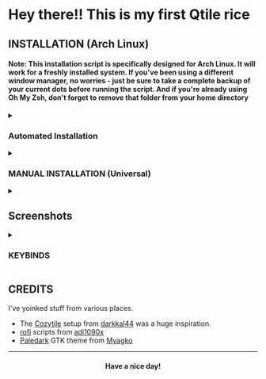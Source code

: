 
# Hey there!! This is my first Qtile rice

## INSTALLATION  (Arch Linux)

#### Note: This installation script is specifically designed for Arch Linux. It will work for a freshly installed system. If you've been using a different window manager, no worries - just be sure to take a complete backup of your current dots before running the script. And if you're already using Oh My Zsh, don't forget to remove that folder from your home directory

<details>
<summary><h3>Automated Installation</h3></summary>

- Clone the repo and cd into the cloned folder.

```sh
git clone https://github.com/05Alston/qtyle
cd qtyle
```

#### Now that you're in the cloned folder, it's time to run the script

- Make the script executable

```sh
chmod +x install.sh
```

- Run the script

```sh
./install.sh
```

#### Once the script finishes its work and launches lightdm, it's time to choose Qtile from the WM selector and dive right into the Amazing world of Qtile!
</details>

<details>
<summary><h3>MANUAL INSTALLATION (Universal)</h3></summary>

#### Note: While this guide is primarily intended for Arch Linux users, If you're running a different OS like Fedora, NixOS, or Debian. You'll still be able to follow along and get a clear idea of how to set things up. (using your OS's package manager and other tools)

#### Keep in mind that this configuration is tailored to assume that the main files, like ".config", will be located in the home folder (~/). However, if that's not the case for you, don't worry - you'll just need to make a few manual adjustments to the dotfiles.

<details>
<summary><h3>Dependencies</h3></summary>

#### To get started, let's make sure we have all the necessary prerequisites. In this case, I'm using Paru as the AUR helper, but keep in mind that your system may require a different approach.

- Installation using paru

```sh
paru -Syu base-devel qtile python-psutil pywal-git viewnior feh picom-jonaburg-fix dunst zsh starship alacritty pfetch neovim brightnessctl rofi ranger cava pulseaudio alsa-utils pavucontrol pamixer mpv  pulseaudio-alsa pulseaudio-bluetooth playerctl acpi btop noto-fonts noto-fonts-extra papirus-icon-theme xarchiver unzip networkmanager nm-connection-editor maim flameshot xrandr arandr blueman bluez bluez-utils i3lock-color eww tlp redshift nodejs-lts-hydrogen npm --noconfirm --needed
```

- Fonts required for the bar and other utils

 ➺ Any nerd font

 ➺ [JetBrains Mono](https://www.jetbrains.com/lp/mono/)

#### You could either download the zip files for these fonts and put them into ``~/.local/share/fonts/`` or ``/usr/share/fonts/``

#### You could also copy them from the ``.local/share/fonts/required`` directory. The fonts directory contains a lot of fonts that I use on my system so you'd be bloating your system if you don't require other fonts.

</details>

<details>
<summary><h3>Shell</h3></summary>

#### Next step is to install and setup the shell.

- Change the default shell to Zsh

```sh
chsh -s $(which zsh)
```

- Setting up Oh-my-zsh & plugins
  
```sh
sh -c "$(curl -fsSL https://raw.githubusercontent.com/ohmyzsh/ohmyzsh/master/tools/install.sh)" "" --unattended 
git clone https://github.com/zsh-users/zsh-autosuggestions ${ZSH_CUSTOM:-~/.oh-my-zsh/custom}/plugins/zsh-autosuggestions
git clone https://github.com/zsh-users/zsh-syntax-highlighting.git ${ZSH_CUSTOM:-~/.oh-my-zsh/custom}/plugins/zsh-syntax-highlighting
```

</details>

<details>
<summary><h3>Dotfiles</h3></summary>

#### With all the necessary prerequisites now installed, the next step is to replicate my setup by copying the dotfiles

- Clone the repo and cd into the cloned folder.

```sh
git clone https://github.com/05Alston/qtyle 
cd Cozytile
```

#### Now that you're in the cloned folder, it's time to copy those files over to your home directory.

- Copy the files using cp

```sh
cp -R ./. ~/
```

</details>

<details>
<summary><h3>Final step</h3></summary>

#### Now that you're done with copying the dotfiles, it's time to hop into Qtile. This requires installing a display manager like lightdm. Here are the steps to install lightdm:

- Install it using paru

```sh
paru -Sy lightdm
```

- Enable and start lightdm

```sh
sudo systemctl enable lightdm && sudo systemctl start lightdm
```

#### Now that you're in the login screen of lightdm, just select Qtile from wm selector, then login with your root password! viola ✨

- Enjoy!

#### Congratulations! You have successfully replicated my setup! Feel free to experiment with the configurations and enjoy!!!

</details>

</details>

<details>
<summary><h2>Screenshots</h2></summary>
</details>

<details>
<summary><h3>KEYBINDS</h3></summary>

| Key                                                                                                                                                         | Bind                                              |
|:------------------------------------------------------------------------------------------------------------------------------------------------------------|:--------------------------------------------------|
|                                                                                                                                                             |                                                   |
| Qtile Defaults                                                                                                                                              |                                                   |
|                                                                                                                                                             |                                                   |
| <kbd>super</kbd> + <kbd>h</kbd>                                                                                                                             | Move focus to left                                |
| <kbd>super</kbd> + <kbd>l</kbd>                                                                                                                             | Move focus to right                               |
| <kbd>super</kbd> + <kbd>j</kbd>                                                                                                                             | Move focus to down                                |
| <kbd>super</kbd> + <kbd>k</kbd>                                                                                                                             | Move focus to up                                  |
| <kbd>super</kbd> + <kbd>space</kbd>                                                                                                                         | Move window focus to other window                 |
| <kbd>super</kbd> + <kbd>control</kbd> + <kbd>h</kbd>                                                                                                        | Move window to the left                           |
| <kbd>super</kbd> + <kbd>control</kbd> + <kbd>l</kbd>                                                                                                        | Move window to the right                          |   
| <kbd>super</kbd> + <kbd>control</kbd> + <kbd>j</kbd>                                                                                                        | Move window to the down                           |
| <kbd>super</kbd> + <kbd>control</kbd> + <kbd>k</kbd>                                                                                                        | Move window to the up                             |
| <kbd>super</kbd> + <kbd>shift</kbd> + <kbd>h</kbd>                                                                                                          | Grow windows to the left                          |
| <kbd>super</kbd> + <kbd>shift</kbd> + <kbd>l</kbd>                                                                                                          | Grow windows to the right                         |
| <kbd>super</kbd> + <kbd>shift</kbd> + <kbd>j</kbd>                                                                                                          | Grow windows to the down                          |
| <kbd>super</kbd> + <kbd>shift</kbd> + <kbd>k</kbd>                                                                                                          | Grow windows to the up                            |
| <kbd>super</kbd> + <kbd>n</kbd>                                                                                                                             | Reset all window sizes                            |
| <kbd>super</kbd> + <kbd>f</kbd>                                                                                                                             | Toggle fullscreen                                 |
| <kbd>super</kbd> + <kbd>shift</kbd> + <kbd>Return</kbd>                                                                                                     | Toggle between split and unsplit sides of stack   |
| <kbd>super</kbd> + <kbd>Tab</kbd>                                                                                                                           | Toggle between layouts                            |
| <kbd>super</kbd> + <kbd>Control</kbd> + <kbd>r</kbd>                                                                                                        | Restart Qtile                                     |
| <kbd>super</kbd> + <kbd>Control</kbd> + <kbd>q</kbd>                                                                                                        | Shutdown Qtile                                    |
|                                                                                                                                                             |                                                   |
| Custom                                                                                                                                                      |                                                   |
|                                                                                                                                                             |                                                   |
| <kbd>super</kbd> + <kbd>Return</kbd>                                                                                                                        | Launch Terminal                                   |
| <kbd>super</kbd> + <kbd>c</kbd>                                                                                                                             | Close/Kill focused window                         |
| <kbd>super</kbd> + <kbd>r</kbd>                                                                                                                             | App launcher/ Rofi Drun                           |
| <kbd>super</kbd> + <kbd>p</kbd>                                                                                                                             | Rofi Powermenu                                    |
| <kbd>super</kbd> + <kbd>t</kbd>                                                                                                                             | **Rofi Theme_switcher**                             |
| <kbd>super</kbd> + <kbd>e</kbd>                                                                                                                             | Thunar File manager                               |
| <kbd>super</kbd> + <kbd>s</kbd>                                                                                                                             | Flameshot (Screenshot)                            |
| <kbd>super</kbd> + <kbd>h</kbd>                                                                                                                             | Roficlip                                          |

</details>

## CREDITS

I've yoinked stuff from various places.

- The [Cozytile](https://github.com/darkkal44/Cozytile/) setup from [darkkal44](https://github.com/darkkal44/) was a huge inspiration.
- [rofi](github.com/adi1090x/rofi) scripts from [adi1090x](github.com/adi1090x)
- [Paledark](https://github.com/Myagko/dotfiles) GTK theme from [Myagko](https://github.com/Myagko)

---

<div align="center">

#### Have a nice day!

</div>
